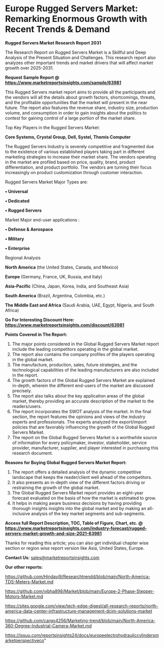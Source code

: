 # Europe Rugged Servers Market: Remarking Enormous Growth with Recent Trends & Demand

<strong>Rugged Servers Market Research Report 2031</strong>

The Research Report on Rugged Servers Market is a Skillful and Deep Analysis of the Present Situation and Challenges. This research report also analyzes other important trends and market drivers that will affect market growth over 2025-2031.

<strong>Request Sample Report @ <a href=https://www.marketreportsinsights.com/sample/63981>https://www.marketreportsinsights.com/sample/63981</a></strong>

This Rugged Servers market report aims to provide all the participants and the vendors will all the details about growth factors, shortcomings, threats, and the profitable opportunities that the market will present in the near future. The report also features the revenue share, industry size, production volume, and consumption in order to gain insights about the politics to contest for gaining control of a large portion of the market share.

Top Key Players in the Rugged Servers Market:

<strong>Core Systems, Crystal Group, Dell, Systel, Themis Computer</strong>

The Rugged Servers Industry is severely competitive and fragmented due to the existence of various established players taking part in different marketing strategies to increase their market share. The vendors operating in the market are profiled based on price, quality, brand, product differentiation, and product portfolio. The vendors are turning their focus increasingly on product customization through customer interaction.

Rugged Servers Market Major Types are:

<strong>• Universal

• Dedicated

• Rugged Servers</strong>

Market Major end-user applications :

<strong>• Defense & Aerospace

• Military

• Enterprise</strong>

Regional Analysis

</u><strong><b>North America</b></strong> (the United States, Canada, and Mexico)

<strong><b>Europe </b></strong>(Germany, France, UK, Russia, and Italy)

<strong><b>Asia-Pacific</b></strong> (China, Japan, Korea, India, and Southeast Asia)

<strong><b>South America</b></strong> (Brazil, Argentina, Colombia, etc.)

<strong><b>The Middle East and Africa</b></strong> (Saudi Arabia, UAE, Egypt, Nigeria, and South Africa)

<strong>Go For Interesting Discount Here: <a href=https://www.marketreportsinsights.com/discount/63981>https://www.marketreportsinsights.com/discount/63981</a></strong>

<strong>Points Covered in The Report:</strong>
<ol>
  <li>The major points considered in the Global Rugged Servers Market report include the leading competitors operating in the global market.</li>
  <li>The report also contains the company profiles of the players operating in the global market.</li>
  <li>The manufacture, production, sales, future strategies, and the technological capabilities of the leading manufacturers are also included in the report.</li>
  <li>The growth factors of the Global Rugged Servers Market are explained in-depth, wherein the different end-users of the market are discussed precisely.</li>
  <li>The report also talks about the key application areas of the global market, thereby providing an accurate description of the market to the readers/users.</li>
  <li>The report incorporates the SWOT analysis of the market. In the final section, the report features the opinions and views of the industry experts and professionals. The experts analyzed the export/import policies that are favorably influencing the growth of the Global Rugged Servers Market.</li>
  <li>The report on the Global Rugged Servers Market is a worthwhile source of information for every policymaker, investor, stakeholder, service provider, manufacturer, supplier, and player interested in purchasing this research document.</li>
</ol>
<strong>Reasons for Buying Global Rugged Servers Market Report:</strong>

<ol>
  <li>The report offers a detailed analysis of the dynamic competitive landscape that keeps the reader/client well ahead of the competitors.</li>
  <li>It also presents an in-depth view of the different factors driving or restraining the growth of the global market.</li>
  <li>The Global Rugged Servers Market report provides an eight-year forecast evaluated on the basis of how the market is estimated to grow.</li>
  <li>It helps in making aware business decisions by having providing thorough insights insights into the global market and by making an all-inclusive analysis of the key market segments and sub-segments.</li>
</ol>
<strong>Access full Report Description, TOC, Table of Figure, Chart, etc. @ <a href=https://www.marketreportsinsights.com/industry-forecast/rugged-servers-market-growth-and-size-2021-63981>https://www.marketreportsinsights.com/industry-forecast/rugged-servers-market-growth-and-size-2021-63981</a></strong>


Thanks for reading this article; you can also get individual chapter wise section or region wise report version like Asia, United States, Europe.

<strong>Contact Us:</strong>
sales@marketreportsinsights.com

<strong>Our other reports:</strong>

<a href=https://github.com/Hindavi9/Researchtrendd/blob/main/North-America-TDS-Meters-Market.md>https://github.com/Hindavi9/Researchtrendd/blob/main/North-America-TDS-Meters-Market.md</a>

<a href=https://github.com/vibha898/Market/blob/main/Europe-2-Phase-Stepper-Motors-Market.md>https://github.com/vibha898/Market/blob/main/Europe-2-Phase-Stepper-Motors-Market.md</a>

<a href=https://sites.google.com/view/tech-edge-digest/all-research-reports/north-america-data-center-infrastructure-management-dcim-solutions-market>https://sites.google.com/view/tech-edge-digest/all-research-reports/north-america-data-center-infrastructure-management-dcim-solutions-market</a>

<a href=https://github.com/cargo4256/Marketing-trend/blob/main/North-America-360-Degree-Industrial-Camera-Market.md>https://github.com/cargo4256/Marketing-trend/blob/main/North-America-360-Degree-Industrial-Camera-Market.md</a>

<a href=https://issuu.com/reportsinsights24/docs/europeelectrohydrauliccylindersmarketperspectiveco>https://issuu.com/reportsinsights24/docs/europeelectrohydrauliccylindersmarketperspectiveco</a>"
